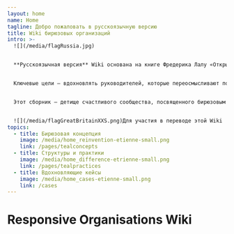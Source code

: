 ```yaml
---
layout: home
name: Home
tagline: Добро пожаловать в русскоязычную версию
title: Wiki бирюзовых организаций
intro: >-
  ![](/media/flagRussia.jpg)   


  **Русскоязычная версия** Wiki основана на книге Фредерика Лалу «Открывая организации будущего». 


  Ключевые цели — вдохновлять руководителей, которые переосмысливают подход в моделях управления организации, и служить практическим руководством для создания бирюзовых команд!


  Этот сборник — детище счастливого сообщества, посвященного бирюзовым организациям, появляющимся повсюду. Приглашаем [присоединиться к нам и внести вклад](/pages/how-can-you-contribute) в добавление практик и идей в Wiki.


  ![](/media/flagGreatBritainXXS.png)Для участия в переводе этой Wiki     [нажмите сюда](/pages/translations) (на венгерском и испанском языках контент готов. На русском, китайском и французском в процессе).
topics:
  - title: Бирюзовая концепция
    image: /media/home_reinvention-etienne-small.png
    link: /pages/tealconcepts
  - title: Структуры и практики
    image: /media/home_difference-etrienne-small.png
    link: /pages/tealpractices
  - title: Вдохновляющие кейсы
    image: /media/home_cases-etienne-small.png
    link: /cases
---
```


# Responsive Organisations Wiki
